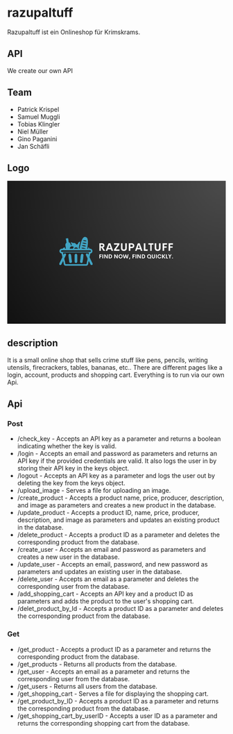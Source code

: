 # razupaltuff

Razupaltuff ist ein Onlineshop für Krimskrams.

## API

We create our own API

## Team

- Patrick Krispel
- Samuel Muggli
- Tobias Klingler
- Niel Müller
- Gino Paganini
- Jan Schäfli

## Logo

![Logo](/img/logo.png)

## description

It is a small online shop that sells crime stuff like pens, pencils, writing utensils, firecrackers, tables, bananas, etc.. There are different pages like a login, account, products and shopping cart. Everything is to run via our own Api.

## Api

### Post

- /check_key - Accepts an API key as a parameter and returns a boolean indicating whether the key is valid.
- /login - Accepts an email and password as parameters and returns an API key if the provided credentials are valid. It also logs the user in by storing their API key in the keys object.
- /logout - Accepts an API key as a parameter and logs the user out by deleting the key from the keys object.
- /upload_image - Serves a file for uploading an image.
- /create_product - Accepts a product name, price, producer, description, and image as parameters and creates a new product in the database.
- /update_product - Accepts a product ID, name, price, producer, description, and image as parameters and updates an existing product in the
database.
- /delete_product - Accepts a product ID as a parameter and deletes the corresponding product from the database.
- /create_user - Accepts an email and password as parameters and creates a new user in the database.
- /update_user - Accepts an email, password, and new password as parameters and updates an existing user in the database.
- /delete_user - Accepts an email as a parameter and deletes the corresponding user from the database.
- /add_shopping_cart - Accepts an API key and a product ID as parameters and adds the product to the user's shopping cart.
- /delet_product_by_Id - Accepts a product ID as a parameter and deletes the corresponding product from the database.

### Get

- /get_product - Accepts a product ID as a parameter and returns the corresponding product from the database.
- /get_products - Returns all products from the database.
- /get_user - Accepts an email as a parameter and returns the corresponding user from the database.
- /get_users - Returns all users from the database.
- /get_shopping_cart - Serves a file for displaying the shopping cart.
- /get_product_by_ID - Accepts a product ID as a parameter and returns the corresponding product from the database.
- /get_shopping_cart_by_userID - Accepts a user ID as a parameter and returns the corresponding shopping cart from the database.
